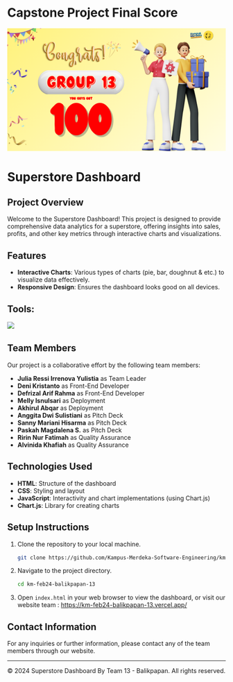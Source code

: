 # Capstone Project Final Score
![Capstone Result](img/Team-13.png)

# Superstore Dashboard

## Project Overview
Welcome to the Superstore Dashboard! This project is designed to provide comprehensive data analytics for a superstore, offering insights into sales, profits, and other key metrics through interactive charts and visualizations.

## Features
- **Interactive Charts**: Various types of charts (pie, bar, doughnut & etc.) to visualize data effectively.
- **Responsive Design**: Ensures the dashboard looks good on all devices.

## <summary><strong>Tools:</strong></summary>
<p>
    <img src="https://img.shields.io/badge/Text%20Editor-Visual%20Studio%20Code-blue?&logo=visual%20studio%20code&logoColor=blue" />
</p>

## Team Members
Our project is a collaborative effort by the following team members:

- **Julia Ressi Irrenova Yulistia** as Team Leader
- **Deni Kristanto** as Front-End Developer
- **Defrizal Arif Rahma** as Front-End Developer
- **Melly Isnulsari** as Deployment
- **Akhirul Abqar** as Deployment
- **Anggita Dwi Sulistiani** as Pitch Deck
- **Sanny Mariani Hisarma** as Pitch Deck
- **Paskah Magdalena S.** as Pitch Deck
- **Ririn Nur Fatimah** as Quality Assurance
- **Alvinida Khafiah** as Quality Assurance


## Technologies Used
- **HTML**: Structure of the dashboard
- **CSS**: Styling and layout
- **JavaScript**: Interactivity and chart implementations (using Chart.js)
- **Chart.js**: Library for creating charts

## Setup Instructions
1. Clone the repository to your local machine.
    ```bash
    git clone https://github.com/Kampus-Merdeka-Software-Engineering/km-feb24-balikpapan-13.git
    ```
2. Navigate to the project directory.
    ```bash
    cd km-feb24-balikpapan-13
    ```
3. Open `index.html` in your web browser to view the dashboard, or visit our website team : https://km-feb24-balikpapan-13.vercel.app/


## Contact Information
For any inquiries or further information, please contact any of the team members through our website.

---

&copy; 2024 Superstore Dashboard By Team 13 - Balikpapan. All rights reserved.
